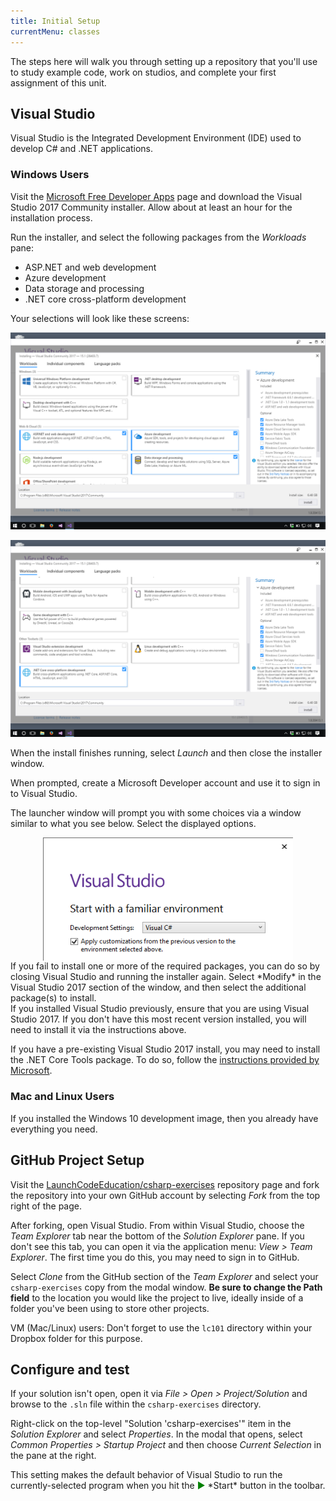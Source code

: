 ```yaml
---
title: Initial Setup
currentMenu: classes
---
```


The steps here will walk you through setting up a repository that you'll use to study example code, work on studios, and complete your first assignment of this unit.

## Visual Studio

Visual Studio is the Integrated Development Environment (IDE) used to develop C# and .NET applications.

### Windows Users

Visit the [Microsoft Free Developer Apps](https://www.visualstudio.com/free-developer-offers/) page and download the Visual Studio 2017 Community installer. Allow about at least an hour for the installation process.

Run the installer, and select the following packages from the *Workloads* pane:
- ASP.NET and web development
- Azure development
- Data storage and processing
- .NET core cross-platform development

Your selections will look like these screens:

![Install packages](images/vs-packages.png)

![Install packages](images/vs-packages-2.png)

When the install finishes running, select *Launch* and then close the installer window.

When prompted, create a Microsoft Developer account and use it to sign in to Visual Studio.

The launcher window will prompt you with some choices via a window similar to what you see below. Select the displayed options.

<img src="images/launch-options.png" style="width:400px;display:block;margin:0 auto;">

<aside class="aside-note" markdown="1">
If you fail to install one or more of the required packages, you can do so by closing Visual Studio and running the installer again. Select *Modify* in the Visual Studio 2017 section of the window, and then select the additional package(s) to install.
</aside>

<aside class="aside-warning" markdown="1">
If you installed Visual Studio previously, ensure that you are using Visual Studio 2017. If you don't have this most recent version installed, you will need to install it via the instructions above.

If you have a pre-existing Visual Studio 2017 install, you may need to install the .NET Core Tools package. To do so, follow the [instructions provided by Microsoft](https://www.microsoft.com/net/core#windowsvs2017).
</aside>

### Mac and Linux Users

If you installed the Windows 10 development image, then you already have everything you need.

## GitHub Project Setup

Visit the [LaunchCodeEducation/csharp-exercises](https://github.com/LaunchCodeEducation/csharp-exercises) repository page and fork the repository into your own GitHub account by selecting *Fork* from the top right of the page.

After forking, open Visual Studio. From within Visual Studio, choose the *Team Explorer* tab near the bottom of the *Solution Explorer* pane. If you don't see this tab, you can open it via the application menu: *View > Team Explorer*. The first time you do this, you may need to sign in to GitHub.

Select *Clone* from the GitHub section of the *Team Explorer* and select your `csharp-exercises` copy from the modal window. **Be sure to change the Path field** to the location you would like the project to live, ideally inside of a folder you've been using to store other projects.

VM (Mac/Linux) users: Don't forget to use the `lc101` directory within your Dropbox folder for this purpose.

## Configure and test

If your solution isn't open, open it via *File > Open > Project/Solution* and browse to the `.sln` file within the `csharp-exercises` directory.

Right-click on the top-level "Solution 'csharp-exercises'" item in the *Solution Explorer* and select *Properties*. In the modal that opens, select *Common Properties > Startup Project* and then choose *Current Selection* in the pane at the right.

<aside class="aside-pro-tip" markdown="1">
This setting makes the default behavior of Visual Studio to run the currently-selected program when you hit the <span style="color:green">▶︎</span> *Start* button in the toolbar.
</aside>
